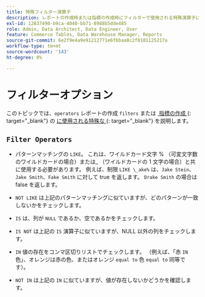 ```yaml
---
title: 特殊フィルター演算子
description: レポートの作成時または指標の作成時にフィルターで使用される特殊演算子について説明します。
exl-id: 12837490-b9ca-4040-bb71-8988b5dde485
role: Admin, Data Architect, Data Engineer, User
feature: Commerce Tables, Data Warehouse Manager, Reports
source-git-commit: 6e2f9e4a9e91212771e6f6baa8c2f8101125217a
workflow-type: tm+mt
source-wordcount: '143'
ht-degree: 0%

---
```


# フィルターオプション

このトピックでは、`operators` レポートの作成 `filters` または [&#x200B; 指標の作成 &#x200B;](../../tutorials/using-visual-report-builder.md){: target="_blank"} の [&#x200B; に使用される特殊な &#x200B;](../../data-user/reports/ess-manage-data-metrics.md){: target="_blank"} を説明します。

## `Filter Operators`

* パターンマッチングの `LIKE`。 これは、ワイルドカード文字 % （可変文字数のワイルドカードの場合）または_ （ワイルドカードの 1 文字の場合）と共に使用する必要があります。  例えば、制限 `LIKE \_ake%` は、`Jake Stein`、`Jake Smith`、`Fake Smith` に対して true を返します。  `Drake Smith` の場合は false を返します。

* `NOT LIKE` は上記のパターンマッチングに似ていますが、どのパターンが一致しないかをチェックします。

* `IS` は、列が `NULL` であるか、空であるかをチェックします。

* `IS NOT` は上記の `IS` 演算子に似ていますが、NULL 以外の列をチェックします。

* `IN` 値の存在をコンマ区切りリストでチェックします。 （例えば、「赤 `IN` 色」、オレンジは赤の色、またはオレンジ `equal to` 色 `equal to` 同等です）。

* `NOT IN` は上記の `IN` に似ていますが、値が存在しないかどうかを確認します。
